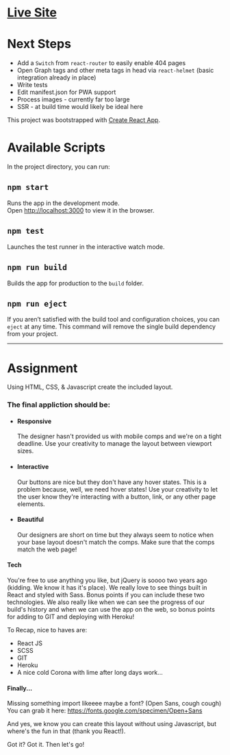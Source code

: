 # [Live Site](https://upshot-test.herokuapp.com)

# Next Steps

- Add a `Switch` from `react-router` to easily enable 404 pages
- Open Graph tags and other meta tags in head via `react-helmet` (basic integration already in place)
- Write tests
- Edit manifest.json for PWA support
- Process images - currently far too large
- SSR - at build time would likely be ideal here

This project was bootstrapped with [Create React App](https://github.com/facebook/create-react-app).

# Available Scripts

In the project directory, you can run:

## `npm start`

Runs the app in the development mode.<br>
Open [http://localhost:3000](http://localhost:3000) to view it in the browser.

## `npm test`

Launches the test runner in the interactive watch mode.<br>

## `npm run build`

Builds the app for production to the `build` folder.<br>

## `npm run eject`

If you aren’t satisfied with the build tool and configuration choices, you can `eject` at any time. This command will remove the single build dependency from your project.

<hr />

# Assignment

Using HTML, CSS, & Javascript create the included layout.

### The final appliction should be:

- #### Responsive
  The designer hasn't provided us with mobile comps and we're on a tight deadline. Use your creativity to manage the layout between viewport sizes.
- #### Interactive
  Our buttons are nice but they don't have any hover states. This is a problem because, well, we need hover states! Use your creativity to let the user know they're interacting with a button, link, or any other page elements.
- #### Beautiful
  Our designers are short on time but they always seem to notice when your base layout doesn't match the comps. Make sure that the comps match the web page!

#### Tech

You're free to use anything you like, but jQuery is soooo two years ago (kidding. We know it has it's place). We really love to see things built in React and styled with Sass. Bonus points if you can include these two technologies. We also really like when we can see the progress of our build's history and when we can use the app on the web, so bonus points for adding to GIT and deploying with Heroku!

To Recap, nice to haves are:

- React JS
- SCSS
- GIT
- Heroku
- A nice cold Corona with lime after long days work...

#### Finally...

Missing something import likeeee maybe a font? (Open Sans, cough cough) You can grab it here: https://fonts.google.com/specimen/Open+Sans

And yes, we know you can create this layout without using Javascript, but where's the fun in that (thank you React!).

Got it? Got it. Then let's go!
